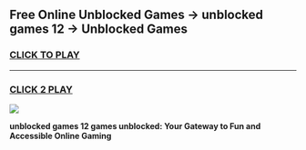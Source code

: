 
## Free Online Unblocked Games → unblocked games 12 → Unblocked Games
<h3>
<a href="https://premium.freeplayer.one?title=unblocked_games_12&ref=21F">CLICK TO PLAY</a></h3>
<hr>

<h3>
<a href="https://premium.freeplayer.one?title=unblocked_games_12&ref=21F">CLICK 2 PLAY</a>
  
</h3>

<a href="https://premium.freeplayer.one?title=unblocked_games_12&ref=21F/"><img src="https://clearcache.store/games.png"></a>


**unblocked games 12 games unblocked: Your Gateway to Fun and Accessible Online Gaming**

